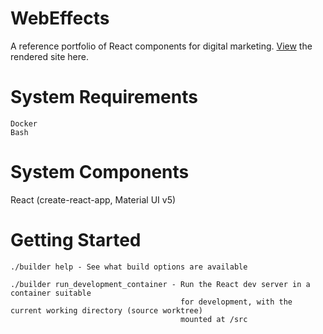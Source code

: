 # WebEffects

A reference portfolio of React components for digital marketing.  <a href="https://raw.githack.com/cloudomatic/WebEffects/develop/demo/index.html" target="_sitedemo">View</a> the rendered site here.

# System Requirements

    Docker
    Bash

# System Components

React (create-react-app, Material UI v5)

# Getting Started

    ./builder help - See what build options are available

    ./builder run_development_container - Run the React dev server in a container suitable
                                          for development, with the current working directory (source worktree)
                                          mounted at /src





